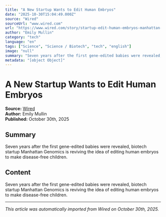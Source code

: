 ```yaml
---
title: "A New Startup Wants to Edit Human Embryos"
date: "2025-10-30T15:04:49.000Z"
source: "Wired"
sourceUrl: "www.wired.com"
url: "https://www.wired.com/story/startup-edit-human-embryos-manhattan-genomics-cathy-tie/"
author: "Emily Mullin"
category: "tech"
language: "en"
tags: ["Science", "Science / Biotech", "tech", "english"]
image: "null"
summary: "Seven years after the first gene-edited babies were revealed, biotech startup Manhattan Genomics is reviving the idea of editing human embryos to make disease-free children."
metadata: "[object Object]"
---
```


# A New Startup Wants to Edit Human Embryos

**Source:** [Wired](https://www.wired.com/story/startup-edit-human-embryos-manhattan-genomics-cathy-tie/)  
**Author:** Emily Mullin  
**Published:** October 30th, 2025  

## Summary

Seven years after the first gene-edited babies were revealed, biotech startup Manhattan Genomics is reviving the idea of editing human embryos to make disease-free children.

## Content

Seven years after the first gene-edited babies were revealed, biotech startup Manhattan Genomics is reviving the idea of editing human embryos to make disease-free children.

---

*This article was automatically imported from Wired on October 30th, 2025.*
